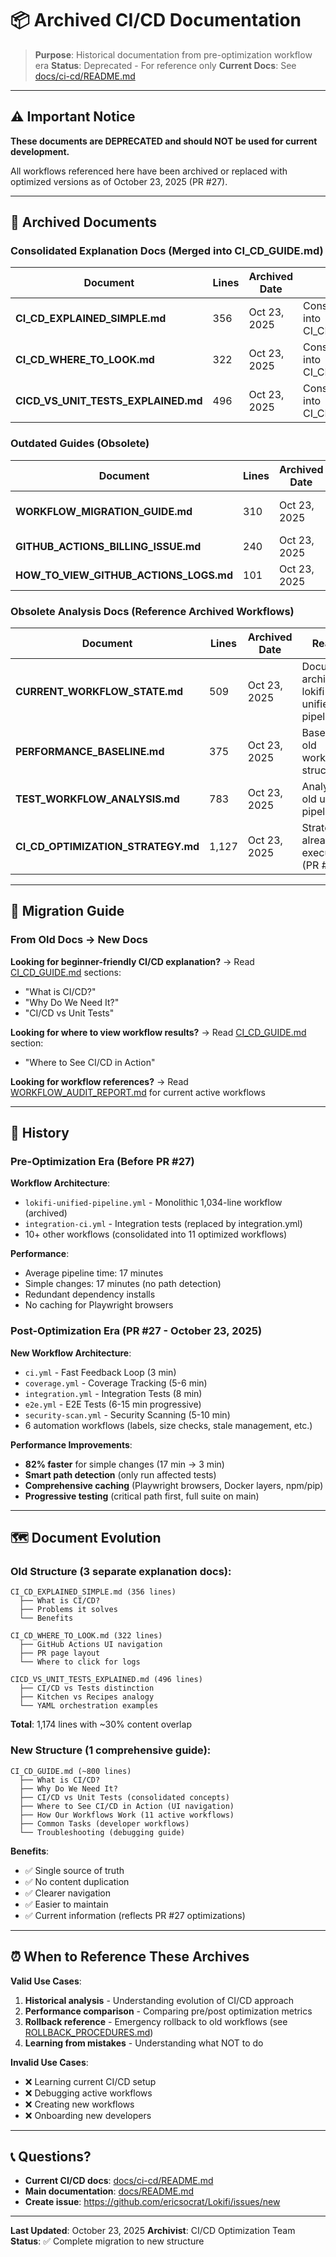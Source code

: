 # 📦 Archived CI/CD Documentation

> **Purpose**: Historical documentation from pre-optimization workflow era
> **Status**: Deprecated - For reference only
> **Current Docs**: See [docs/ci-cd/README.md](../README.md)

---

## ⚠️ Important Notice

**These documents are DEPRECATED and should NOT be used for current development.**

All workflows referenced here have been archived or replaced with optimized versions as of October 23, 2025 (PR #27).

---

## 📁 Archived Documents

### Consolidated Explanation Docs (Merged into CI_CD_GUIDE.md)

| Document | Lines | Archived Date | Reason |
|----------|-------|---------------|--------|
| **CI_CD_EXPLAINED_SIMPLE.md** | 356 | Oct 23, 2025 | Consolidated into CI_CD_GUIDE.md |
| **CI_CD_WHERE_TO_LOOK.md** | 322 | Oct 23, 2025 | Consolidated into CI_CD_GUIDE.md |
| **CICD_VS_UNIT_TESTS_EXPLAINED.md** | 496 | Oct 23, 2025 | Consolidated into CI_CD_GUIDE.md |

### Outdated Guides (Obsolete)

| Document | Lines | Archived Date | Reason |
|----------|-------|---------------|--------|
| **WORKFLOW_MIGRATION_GUIDE.md** | 310 | Oct 23, 2025 | Migration complete (PR #27) |
| **GITHUB_ACTIONS_BILLING_ISSUE.md** | 240 | Oct 23, 2025 | Issue resolved (repo is public) |
| **HOW_TO_VIEW_GITHUB_ACTIONS_LOGS.md** | 101 | Oct 23, 2025 | Content in CI_CD_GUIDE.md |

### Obsolete Analysis Docs (Reference Archived Workflows)

| Document | Lines | Archived Date | Reason |
|----------|-------|---------------|--------|
| **CURRENT_WORKFLOW_STATE.md** | 509 | Oct 23, 2025 | Documents archived lokifi-unified-pipeline.yml |
| **PERFORMANCE_BASELINE.md** | 375 | Oct 23, 2025 | Baseline for old workflow structure |
| **TEST_WORKFLOW_ANALYSIS.md** | 783 | Oct 23, 2025 | Analyzes old unified pipeline |
| **CI_CD_OPTIMIZATION_STRATEGY.md** | 1,127 | Oct 23, 2025 | Strategy already executed (PR #27) |

---

## 🔄 Migration Guide

### From Old Docs → New Docs

**Looking for beginner-friendly CI/CD explanation?**
→ Read [CI_CD_GUIDE.md](../CI_CD_GUIDE.md) sections:
- "What is CI/CD?"
- "Why Do We Need It?"
- "CI/CD vs Unit Tests"

**Looking for where to view workflow results?**
→ Read [CI_CD_GUIDE.md](../CI_CD_GUIDE.md) section:
- "Where to See CI/CD in Action"

**Looking for workflow references?**
→ Read [WORKFLOW_AUDIT_REPORT.md](../WORKFLOW_AUDIT_REPORT.md) for current active workflows

---

## 📜 History

### Pre-Optimization Era (Before PR #27)

**Workflow Architecture**:
- `lokifi-unified-pipeline.yml` - Monolithic 1,034-line workflow (archived)
- `integration-ci.yml` - Integration tests (replaced by integration.yml)
- 10+ other workflows (consolidated into 11 optimized workflows)

**Performance**:
- Average pipeline time: 17 minutes
- Simple changes: 17 minutes (no path detection)
- Redundant dependency installs
- No caching for Playwright browsers

### Post-Optimization Era (PR #27 - October 23, 2025)

**New Workflow Architecture**:
- `ci.yml` - Fast Feedback Loop (3 min)
- `coverage.yml` - Coverage Tracking (5-6 min)
- `integration.yml` - Integration Tests (8 min)
- `e2e.yml` - E2E Tests (6-15 min progressive)
- `security-scan.yml` - Security Scanning (5-10 min)
- 6 automation workflows (labels, size checks, stale management, etc.)

**Performance Improvements**:
- **82% faster** for simple changes (17 min → 3 min)
- **Smart path detection** (only run affected tests)
- **Comprehensive caching** (Playwright browsers, Docker layers, npm/pip)
- **Progressive testing** (critical path first, full suite on main)

---

## 🗺️ Document Evolution

### Old Structure (3 separate explanation docs):

```
CI_CD_EXPLAINED_SIMPLE.md (356 lines)
  ├── What is CI/CD?
  ├── Problems it solves
  └── Benefits

CI_CD_WHERE_TO_LOOK.md (322 lines)
  ├── GitHub Actions UI navigation
  ├── PR page layout
  └── Where to click for logs

CICD_VS_UNIT_TESTS_EXPLAINED.md (496 lines)
  ├── CI/CD vs Tests distinction
  ├── Kitchen vs Recipes analogy
  └── YAML orchestration examples
```

**Total**: 1,174 lines with ~30% content overlap

### New Structure (1 comprehensive guide):

```
CI_CD_GUIDE.md (~800 lines)
  ├── What is CI/CD?
  ├── Why Do We Need It?
  ├── CI/CD vs Unit Tests (consolidated concepts)
  ├── Where to See CI/CD in Action (UI navigation)
  ├── How Our Workflows Work (11 active workflows)
  ├── Common Tasks (developer workflows)
  └── Troubleshooting (debugging guide)
```

**Benefits**:
- ✅ Single source of truth
- ✅ No content duplication
- ✅ Clearer navigation
- ✅ Easier to maintain
- ✅ Current information (reflects PR #27 optimizations)

---

## ⏰ When to Reference These Archives

**Valid Use Cases**:
1. **Historical analysis** - Understanding evolution of CI/CD approach
2. **Performance comparison** - Comparing pre/post optimization metrics
3. **Rollback reference** - Emergency rollback to old workflows (see [ROLLBACK_PROCEDURES.md](../ROLLBACK_PROCEDURES.md))
4. **Learning from mistakes** - Understanding what NOT to do

**Invalid Use Cases**:
- ❌ Learning current CI/CD setup
- ❌ Debugging active workflows
- ❌ Creating new workflows
- ❌ Onboarding new developers

---

## 📞 Questions?

- **Current CI/CD docs**: [docs/ci-cd/README.md](../README.md)
- **Main documentation**: [docs/README.md](../../README.md)
- **Create issue**: https://github.com/ericsocrat/Lokifi/issues/new

---

**Last Updated**: October 23, 2025
**Archivist**: CI/CD Optimization Team
**Status**: ✅ Complete migration to new structure
